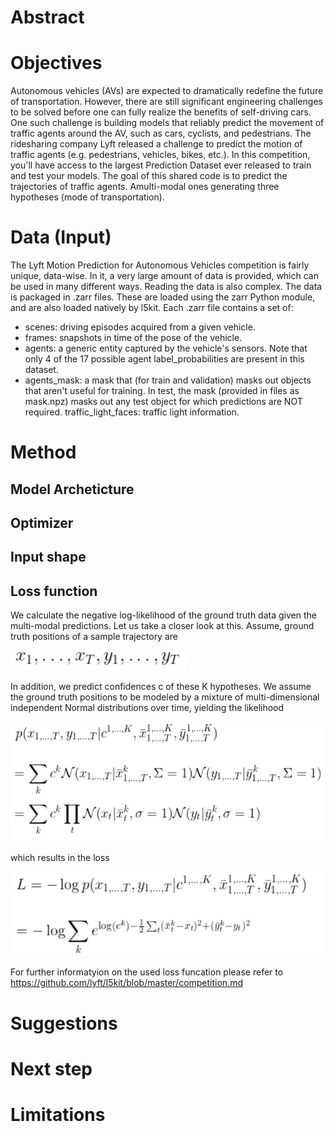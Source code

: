 # Abstract

# Objectives
Autonomous vehicles (AVs) are expected to dramatically redefine the future of transportation. However, there are still significant engineering challenges to be solved before one can fully realize the benefits of self-driving cars. One such challenge is building models that reliably predict the movement of traffic agents around the AV, such as cars, cyclists, and pedestrians. The ridesharing company Lyft released a challenge to predict the motion of traffic agents (e.g. pedestrians, vehicles, bikes, etc.). In this competition, you'll have access to the largest Prediction Dataset ever released to train and test your models.
The goal of this shared code is to predict the trajectories of traffic agents. Amulti-modal ones generating three hypotheses (mode of transportation).
# Data (Input)
The Lyft Motion Prediction for Autonomous Vehicles competition is fairly unique, data-wise. In it, a very large amount of data is provided, which can be used in many different ways. Reading the data is also complex.
The data is packaged in .zarr files. These are loaded using the zarr Python module, and are also loaded natively by l5kit. Each .zarr file contains a set of:
* scenes: driving episodes acquired from a given vehicle.
* frames: snapshots in time of the pose of the vehicle.
* agents: a generic entity captured by the vehicle's sensors. Note that only 4 of the 17 possible agent label_probabilities are present in this dataset.
* agents_mask: a mask that (for train and validation) masks out objects that aren't useful for training. In test, the mask (provided in files as mask.npz) masks out any test object for which predictions are NOT required.
traffic_light_faces: traffic light information.


# Method
## Model Archeticture
## Optimizer
## Input shape
## Loss function
We calculate the negative log-likelihood of the ground truth data given the multi-modal predictions. Let us take a closer look at this. Assume, ground truth positions of a sample trajectory are

![Eq1](https://github.com/MKamel1/Kaggle_Lyft/blob/master/DeepLeraning/images/eq1.PNG)

In addition, we predict confidences c of these K hypotheses. We assume the ground truth positions to be modeled by a mixture of multi-dimensional independent Normal distributions over time, yielding the likelihood

![Eq2](https://github.com/MKamel1/Kaggle_Lyft/blob/master/DeepLeraning/images/eq2.PNG)

which results in the loss

![Eq3](https://github.com/MKamel1/Kaggle_Lyft/blob/master/DeepLeraning/images/eq3.PNG)

For further informatyion on the used loss funcation please refer to https://github.com/lyft/l5kit/blob/master/competition.md
# Suggestions

# Next step

# Limitations
